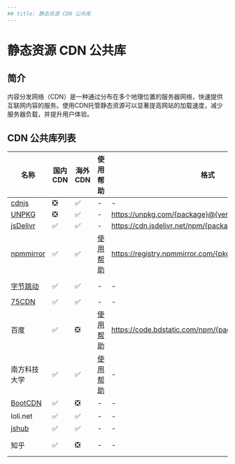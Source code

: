 ```yaml
---
## title: 静态资源 CDN 公共库
---
```


# 静态资源 CDN 公共库

## 简介
内容分发网络（CDN）是一种通过分布在多个地理位置的服务器网络，快速提供互联网内容的服务。使用CDN托管静态资源可以显著提高网站的加载速度，减少服务器负载，并提升用户体验。

## CDN 公共库列表

| 名称 | 国内CDN | 海外CDN | 使用帮助 | 格式 | 例子 | 备注 |
| ----------------------------------- | ----------- | ----------- | ---------- | ------ | ------- | ------ |
| [cdnjs](https://cdnjs.com/) | ❎ | ✅ | - | - | https://cdnjs.cloudflare.com/ajax/libs/jquery/3.7.1/jquery.min.js | - |
| [UNPKG](https://unpkg.com/) | ❎ | ✅ | - | https://unpkg.com/{package}@{version}/{file} | https://unpkg.com/jquery@3.7.1/dist/jquery.min.js | - |
| [jsDelivr](https://www.jsdelivr.com/) | ✅ | ✅ | - | https://cdn.jsdelivr.net/npm/{package}@{version}/{file} | https://cdn.jsdelivr.net/npm/jquery@3.7.1/dist/jquery.min.js | - |
| [npmmirror](https://npmmirror.com/) | ✅ | ✅ | [使用帮助](https://zhuanlan.zhihu.com/p/633904268) | https://registry.npmmirror.com/{pkg}/{version}/files/{file} | https://registry.npmmirror.com/jquery/3.7.1/files/dist/jquery.min.js | - |
| [字节跳动](http://cdn.bytedance.com/) | ✅ | ✅ | - | - | https://lf3-cdn-tos.bytecdntp.com/cdn//expire-1-M/jquery/3.6.0/jquery.min.js | 同步 cdnjs.com |
| [75CDN](https://cdn.baomitu.com/) | ✅ | ✅ | - | - | https://lib.baomitu.com/jquery/3.5.0/jquery.min.js | - |
| 百度 | ✅ | ❎ | [使用帮助](https://www.v2ex.com/t/521411) | https://code.bdstatic.com/npm/{package}@{version}/{file} | https://code.bdstatic.com/npm/jquery@3.5.0/dist/jquery.min.js | 同步 unpkg.com NPM |
| 南方科技大学 | ✅ | ✅ | [使用帮助](https://mirrors.sustech.edu.cn/help/cdnjs.html) | - | https://mirrors.sustech.edu.cn/cdnjs/ajax/libs/jquery/3.7.1/jquery.min.js | 同步 cdnjs.com, 海外重定向到 cdnjs.cloudflare.com |
| [BootCDN](https://www.bootcdn.cn/) | ✅ | ❎ | - | - | https://cdn.bootcdn.net/ajax/libs/jquery/3.7.1/jquery.min.js | 同步 cdnjs.com |
| loli.net | ✅ | ✅ | - | - | https://cdnjs.loli.net/ajax/libs/jquery/3.7.1/jquery.min.js | 同步 cdnjs.com |
| [jshub](https://jshub.com/) | ✅ | ✅ | - | - | https://libs.jshub.com/jquery/3.7.1/jquery.min.js | - |
| 知乎 | ✅ | ❎ | - | - | https://unpkg.zhimg.com/jquery@3.7.1/dist/jquery.min.js | 未公开 同步 unpkg.com  |
